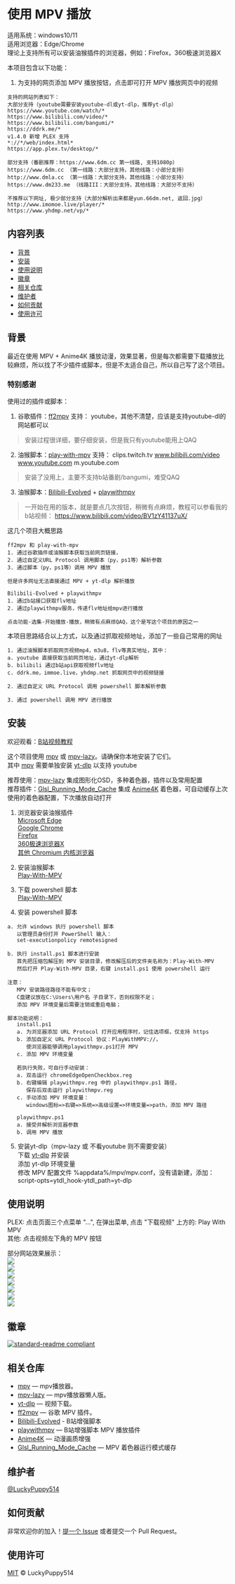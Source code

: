 # 使用 MPV 播放

适用系统：windows10/11  
适用浏览器：Edge/Chrome  
理论上支持所有可以安装油猴插件的浏览器，例如：Firefox，360极速浏览器X

本项目包含以下功能：

1. 为支持的网页添加 MPV 播放按钮，点击即可打开 MPV 播放网页中的视频

```
支持的网站列表如下：
大部分支持（youtube需要安装youtube-dl或yt-dlp，推荐yt-dlp）
https://www.youtube.com/watch/*
https://www.bilibili.com/video/*
https://www.bilibili.com/bangumi/*
https://ddrk.me/*
v1.4.0 新增 PLEX 支持
*://*/web/index.html*
https://app.plex.tv/desktop/*

部分支持（番剧推荐：https://www.6dm.cc 第一线路, 支持1080p）
https://www.6dm.cc （第一线路：大部分支持，其他线路：小部分支持）
http://www.dmla.cc （第一线路：大部分支持，其他线路：小部分支持）
https://www.dm233.me （线路III：大部分支持，其他线路：大部分不支持）

不推荐以下网址, 极少部分支持（大部分解析出来都是yun.66dm.net, 返回.jpg）
http://www.imomoe.live/player/*
https://www.yhdmp.net/vp/*
```


## 内容列表

- [背景](#背景)
- [安装](#安装)
- [使用说明](#使用说明)
- [徽章](#徽章)
- [相关仓库](#相关仓库)
- [维护者](#维护者)
- [如何贡献](#如何贡献)
- [使用许可](#使用许可)

## 背景

最近在使用 MPV + Anime4K 播放动漫，效果显著，但是每次都需要下载播放比较麻烦，所以找了不少插件或脚本，但是不太适合自己，所以自己写了这个项目。

### 特别感谢
使用过的插件或脚本：
1. 谷歌插件：[ff2mpv](https://github.com/woodruffw/ff2mpv)
支持：
youtube，其他不清楚，应该是支持youtube-dl的网站都可以
> 安装过程很详细，要仔细安装，但是我只有youtube能用上QAQ

2. 油猴脚本：[play-with-mpv](https://greasyfork.org/zh-CN/scripts/416271-play-with-mpv)
支持：
clips.twitch.tv
www.bilibili.com/video
www.youtube.com
m.youtube.com
> 安装了没用上，主要不支持b站番剧/bangumi，难受QAQ

3. 油猴脚本：[Bilibili-Evolved](https://github.com/the1812/Bilibili-Evolved) + [playwithmpv](https://github.com/videoanywhere/playwithmpv)
> 一开始在用的版本，就是要点几次按钮，稍微有点麻烦，教程可以参看我的b站视频：
https://www.bilibili.com/video/BV1zY41137uX/

这几个项目大概思路
```
ff2mpv 和 play-with-mpv
1. 通过谷歌插件或油猴脚本获取当前网页链接，
2. 通过自定义URL Protocol 调用脚本（py，ps1等）解析参数
3. 通过脚本（py，ps1等）调用 MPV 播放

但是许多网址无法直接通过 MPV + yt-dlp 解析播放

Bilibili-Evolved + playwithmpv
1. 通过b站接口获取flv地址
2. 通过playwithmpv服务，传递flv地址给mpv进行播放

点击功能-选集-开始播放-播放，稍微有点麻烦QAQ，这个是写这个项目的原因之一
```


本项目思路结合以上方式，以及通过抓取视频地址，添加了一些自己常用的网址
```
1. 通过油猴脚本抓取网页视频mp4，m3u8，flv等真实地址，其中：
a. youtube 直接获取当前网页地址，通过yt-dlp解析
b. bilibili 通过b站api获取视频flv地址
c. ddrk.me，immoe.live，yhdmp.net 抓取网页中的视频链接

2. 通过自定义 URL Protocol 调用 powershell 脚本解析参数

3. 通过 powershell 调用 MPV 进行播放
```

## 安装

欢迎观看：[B站视频教程](https://www.bilibili.com/video/BV1zZ4y1C7kx/)  

这个项目使用 [mpv](https://github.com/mpv-player/mpv) 或 [mpv-lazy](https://github.com/hooke007/MPV_lazy)。请确保你本地安装了它们。  
其中 [mpv](https://github.com/mpv-player/mpv) 需要单独安装 [yt-dlp](https://github.com/yt-dlp/yt-dlp) 以支持 youtube

推荐使用：[mpv-lazy](https://github.com/hooke007/MPV_lazy) 集成图形化OSD，多种着色器，插件以及常用配置  
推荐插件：[Glsl_Running_Mode_Cache](https://github.com/LuckyPuppy514/MPV_Glsl_Running_Mode_Cache) 集成 [Anime4K](https://github.com/bloc97/Anime4K) 着色器，可自动缓存上次使用的着色器配置，下次播放自动打开

1. 浏览器安装油猴插件  
[Microsoft Edge](https://microsoftedge.microsoft.com/addons/detail/tampermonkey/iikmkjmpaadaobahmlepeloendndfphd)  
[Google Chrome](https://chrome.google.com/extensions/detail/dhdgffkkebhmkfjojejmpbldmpobfkfo)  
[Firefox](https://www.tampermonkey.net/?ext=dhdg&browser=firefox)  
[360极速浏览器X](https://www.tampermonkey.net/?ext=dhdg&browser=chrome)  
[其他 Chromium 内核浏览器](https://www.tampermonkey.net/?ext=dhdg&browser=chrome)

2. 安装油猴脚本  
[Play-With-MPV](https://greasyfork.org/zh-CN/scripts/444056-play-with-mpv)

3. 下载 powershell 脚本  
[Play-With-MPV](https://github.com/LuckyPuppy514/Play-With-MPV/releases)

4. 安装 powershell 脚本

```
a. 允许 windows 执行 powershell 脚本
   以管理员身份打开 PowerShell 输入：
   set-executionpolicy remotesigned
``` 

``` 
b. 执行 install.ps1 脚本进行安装
   首先把压缩包解压到 MPV 安装目录，修改解压后的文件夹名称为：Play-With-MPV
   然后打开 Play-With-MPV 目录，右键 install.ps1 使用 powershell 运行

注意：
   MPV 安装路径路径不能有中文；
   C盘建议放在C:\Users\用户名 子目录下，否则权限不足；
   添加 MPV 环境变量后需要注销或重启电脑；
``` 

``` 
脚本功能说明：
   install.ps1
   a. 为浏览器添加 URL Protocol 打开应用程序时，记住选项框，仅支持 https
   b. 添加自定义 URL Protocol 协议：PlayWithMPV://，
      使浏览器能够调用playwithmpv.ps1打开 MPV
   c. 添加 MPV 环境变量

   若执行失败，可自行手动安装：
   a. 双击运行 chromeEdgeOpenCheckbox.reg
   b. 右键编辑 playwithmpv.reg 中的 playwithmpv.ps1 路径，
      保存后双击运行 playwithmpv.reg
   c. 手动添加 MPV 环境变量：
      windows图标=>右键=>系统=>高级设置=>环境变量=>path，添加 MPV 路径

   playwithmpv.ps1
   a. 接受并解析浏览器参数
   b. 调用 MPV 播放
``` 

5. 安装yt-dlp（mpv-lazy 或 不看youtube 则不需要安装）  
下载 [yt-dlp](https://github.com/yt-dlp/yt-dlp) 并安装  
添加 yt-dlp 环境变量  
修改 MPV 配置文件 %appdata%/mpv/mpv.conf，没有请新建，添加：  
script-opts=ytdl_hook-ytdl_path=yt-dlp



## 使用说明
PLEX: 点击页面三个点菜单 "...", 在弹出菜单, 点击 "下载视频" 上方的: Play With MPV  
其他: 点击视频左下角的 MPV 按钮  
  
部分网站效果展示：  
<img src="https://github.com/LuckyPuppy514/Play-With-MPV/blob/main/work_picture/work_on_youtube.jpg" />  
<img src="https://github.com/LuckyPuppy514/Play-With-MPV/blob/main/work_picture/work_on_bilibili_bangumi.jpg" />  
<img src="https://github.com/LuckyPuppy514/Play-With-MPV/blob/main/work_picture/work_on_bilibili_video.jpg" />  
<img src="https://github.com/LuckyPuppy514/Play-With-MPV/blob/main/work_picture/work_on_ddrk.jpg" />  
<img src="https://github.com/LuckyPuppy514/Play-With-MPV/blob/main/work_picture/work_on_plex.jpg" />  
<img src="https://github.com/LuckyPuppy514/Play-With-MPV/blob/main/work_picture/work_on_6dmcc.jpg" />  
<img src="https://github.com/LuckyPuppy514/Play-With-MPV/blob/main/work_picture/work_on_dm233.jpg" />  


## 徽章

[![standard-readme compliant](https://img.shields.io/badge/readme%20style-standard-brightgreen.svg?style=flat-square)](https://github.com/RichardLitt/standard-readme)


## 相关仓库

- [mpv](https://github.com/mpv-player/mpv) — mpv播放器。
- [mpv-lazy](https://github.com/hooke007/MPV_lazy) — mpv播放器懒人版。
- [yt-dlp](https://github.com/yt-dlp/yt-dlp) — 视频下载。
- [ff2mpv](https://github.com/woodruffw/ff2mpv) — 谷歌 MPV 插件。
- [Bilibili-Evolved](https://github.com/the1812/Bilibili-Evolved) - B站增强脚本
- [playwithmpv](https://github.com/videoanywhere/playwithmpv) — B站增强脚本 MPV 播放插件
- [Anime4K](https://github.com/bloc97/Anime4K) — 动漫画质增强
- [Glsl_Running_Mode_Cache](https://github.com/LuckyPuppy514/MPV_Glsl_Running_Mode_Cache) — MPV 着色器运行模式缓存
## 维护者

[@LuckyPuppy514](https://github.com/LuckyPuppy514)

## 如何贡献

非常欢迎你的加入！[提一个 Issue](https://github.com/LuckyPuppy514/Play-With-MPV/issues/new) 或者提交一个 Pull Request。


## 使用许可

[MIT](https://github.com/LuckyPuppy514/Play-With-MPV/blob/main/LICENSE) © LuckyPuppy514